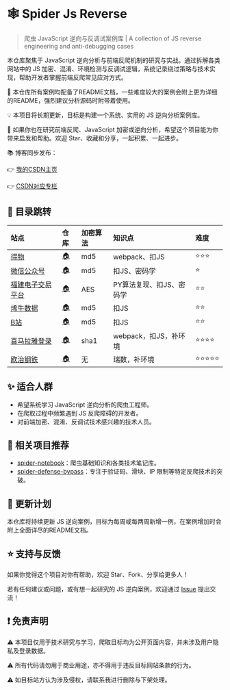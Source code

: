 # 🕸️ Spider Js Reverse

> 爬虫 JavaScript 逆向与反调试案例库 | A collection of JS reverse engineering and anti-debugging cases



本仓库聚焦于 JavaScript 逆向分析与前端反爬机制的研究与实战。通过拆解各类网站中的 JS
加密、混淆、环境检测与反调试逻辑，系统记录绕过策略与技术实现，帮助开发者掌握前端反爬常见应对方式。

🔨 本仓库所有案例均配备了README文档，一些难度较大的案例会附上更为详细的README，强烈建议分析源码时附带着使用。

💡 本项目将长期更新，目标是构建一个系统、实用的 JS 逆向分析案例库。

📌 如果你也在研究前端反爬、JavaScript 加密或逆向分析，希望这个项目能为你带来启发和帮助。欢迎 Star、收藏和分享，一起积累、一起进步。

📚 博客同步发布：

👉 [我的CSDN主页](https://blog.csdn.net/2401_87328929)

👉 [CSDN对应专栏](https://blog.csdn.net/2401_87328929/category_12970267.html)

## 🚅 目录跳转

| 站点                                                      | 仓库                                                                                                                                          | 加密算法 | 知识点             | 难度   |
|:--------------------------------------------------------|:--------------------------------------------------------------------------------------------------------------------------------------------|:-----|:----------------|:-----|
| [得物](https://www.dewu.com/)                             | [🏠](https://github.com/Annyfee/spider-js-reverse/tree/master/1%20%E5%BE%97%E7%89%A9)                                                       | md5  | webpack、扣JS     | ⭐⭐⭐  |
| [微信公众号](https://mp.weixin.qq.com/)                      | [🏠](https://github.com/Annyfee/spider-js-reverse/tree/master/2%20%E5%BE%AE%E4%BF%A1%E5%85%AC%E4%BC%97%E5%8F%B7)                            | md5  | 扣JS、密码学         | ⭐    |
| [福建电子交易平台](https://ggzyfw.fujian.gov.cn/business/list/) | [🏠](https://github.com/Annyfee/spider-js-reverse/tree/master/3%20%E7%A6%8F%E5%BB%BA%E7%94%B5%E5%AD%90%E4%BA%A4%E6%98%93%E5%B9%B3%E5%8F%B0) | AES  | PY算法复现、扣JS、密码学  | ⭐⭐   |
| [烯牛数据](https://www.xiniudata.com/industry/newest)       | [🏠](https://github.com/Annyfee/spider-js-reverse/tree/master/4%20%E7%83%AF%E7%89%9B%E6%95%B0%E6%8D%AE)                                     | md5  | 扣JS             | ⭐⭐   |
| [B站](https://search.bilibili.com/all)                   | [🏠](https://github.com/Annyfee/spider-js-reverse/tree/master/5%20B%E7%AB%99)                                                               | md5  | 扣JS             | ⭐⭐   |
| [喜马拉雅登录](https://passport.ximalaya.com/page/web/login)  | [🏠](https://github.com/Annyfee/spider-js-reverse/tree/master/2%20%E5%BE%AE%E4%BF%A1%E5%85%AC%E4%BC%97%E5%8F%B7%E7%99%BB%E5%BD%95)                   | sha1 | webpack，扣JS，补环境 | ⭐⭐⭐⭐ |
| [欧治钢铁](https://www.ouyeel.com/steel/search)             | [🏠](https://github.com/Annyfee/spider-js-reverse/tree/master/7%20%E6%AC%A7%E6%B2%BB)                   | 无    | 瑞数，补环境          | ⭐⭐⭐⭐⭐ |

## ✨ 适合人群

- 希望系统学习 JavaScript 逆向分析的爬虫工程师。
- 在爬取过程中频繁遇到 JS 反爬障碍的开发者。
- 对前端加密、混淆、反调试技术感兴趣的技术人员。

## 📌 相关项目推荐

- [spider-notebook](https://github.com/Annyfee/spider-notebook)：爬虫基础知识和各类技术笔记库。
- [spider-defense-bypass](https://github.com/Annyfee/spider-defense-bypass)：专注于验证码、滑块、IP 限制等特定反爬技术的突破。

## 🧭 更新计划

本仓库将持续更新 JS 逆向案例，目标为每周或每两周新增一例，在案例增加时会附上全面详尽的README文档。

## ⭐️ 支持与反馈

如果你觉得这个项目对你有帮助，欢迎 Star、Fork、分享给更多人！

若有任何建议或问题，或有想一起研究的 JS 逆向案例，欢迎通过 [Issue](https://github.com/Annyfee/js-spider-reverse/issues)
提出交流！

## ❗ 免责声明

⚠️ 本项目仅用于技术研究与学习，爬取目标均为公开页面内容，并未涉及用户隐私及登录数据。

⚠️ 所有代码请勿用于商业用途，亦不得用于违反目标网站条款的行为。

⚠️ 如目标站方认为涉及侵权，请联系我进行删除与下架处理。